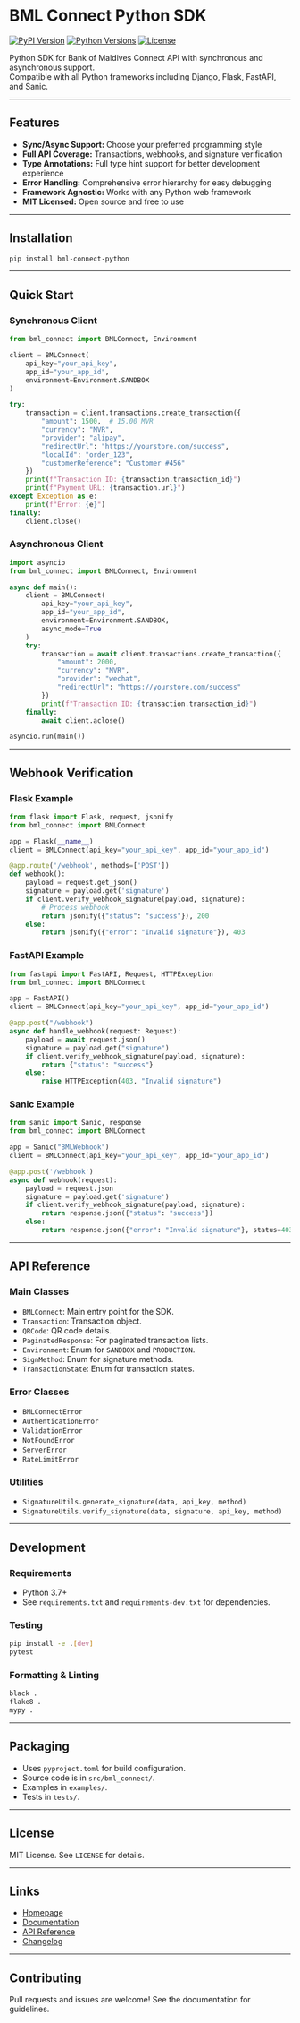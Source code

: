 # BML Connect Python SDK

[![PyPI Version](https://img.shields.io/pypi/v/bml-connect-python.svg)](https://pypi.org/project/bml-connect-python/)
[![Python Versions](https://img.shields.io/pypi/pyversions/bml-connect-python.svg)](https://pypi.org/project/bml-connect-python/)
[![License](https://img.shields.io/pypi/l/bml-connect-python.svg)](https://opensource.org/licenses/MIT)

Python SDK for Bank of Maldives Connect API with synchronous and asynchronous support.  
Compatible with all Python frameworks including Django, Flask, FastAPI, and Sanic.

---

## Features

- **Sync/Async Support:** Choose your preferred programming style
- **Full API Coverage:** Transactions, webhooks, and signature verification
- **Type Annotations:** Full type hint support for better development experience
- **Error Handling:** Comprehensive error hierarchy for easy debugging
- **Framework Agnostic:** Works with any Python web framework
- **MIT Licensed:** Open source and free to use

---

## Installation

```bash
pip install bml-connect-python
```

---

## Quick Start

### Synchronous Client

```python
from bml_connect import BMLConnect, Environment

client = BMLConnect(
    api_key="your_api_key",
    app_id="your_app_id",
    environment=Environment.SANDBOX
)

try:
    transaction = client.transactions.create_transaction({
        "amount": 1500,  # 15.00 MVR
        "currency": "MVR",
        "provider": "alipay",
        "redirectUrl": "https://yourstore.com/success",
        "localId": "order_123",
        "customerReference": "Customer #456"
    })
    print(f"Transaction ID: {transaction.transaction_id}")
    print(f"Payment URL: {transaction.url}")
except Exception as e:
    print(f"Error: {e}")
finally:
    client.close()
```

### Asynchronous Client

```python
import asyncio
from bml_connect import BMLConnect, Environment

async def main():
    client = BMLConnect(
        api_key="your_api_key",
        app_id="your_app_id",
        environment=Environment.SANDBOX,
        async_mode=True
    )
    try:
        transaction = await client.transactions.create_transaction({
            "amount": 2000,
            "currency": "MVR",
            "provider": "wechat",
            "redirectUrl": "https://yourstore.com/success"
        })
        print(f"Transaction ID: {transaction.transaction_id}")
    finally:
        await client.aclose()

asyncio.run(main())
```

---

## Webhook Verification

### Flask Example

```python
from flask import Flask, request, jsonify
from bml_connect import BMLConnect

app = Flask(__name__)
client = BMLConnect(api_key="your_api_key", app_id="your_app_id")

@app.route('/webhook', methods=['POST'])
def webhook():
    payload = request.get_json()
    signature = payload.get('signature')
    if client.verify_webhook_signature(payload, signature):
        # Process webhook
        return jsonify({"status": "success"}), 200
    else:
        return jsonify({"error": "Invalid signature"}), 403
```

### FastAPI Example

```python
from fastapi import FastAPI, Request, HTTPException
from bml_connect import BMLConnect

app = FastAPI()
client = BMLConnect(api_key="your_api_key", app_id="your_app_id")

@app.post("/webhook")
async def handle_webhook(request: Request):
    payload = await request.json()
    signature = payload.get("signature")
    if client.verify_webhook_signature(payload, signature):
        return {"status": "success"}
    else:
        raise HTTPException(403, "Invalid signature")
```

### Sanic Example

```python
from sanic import Sanic, response
from bml_connect import BMLConnect

app = Sanic("BMLWebhook")
client = BMLConnect(api_key="your_api_key", app_id="your_app_id")

@app.post('/webhook')
async def webhook(request):
    payload = request.json
    signature = payload.get('signature')
    if client.verify_webhook_signature(payload, signature):
        return response.json({"status": "success"})
    else:
        return response.json({"error": "Invalid signature"}, status=403)
```

---

## API Reference

### Main Classes

- `BMLConnect`: Main entry point for the SDK.
- `Transaction`: Transaction object.
- `QRCode`: QR code details.
- `PaginatedResponse`: For paginated transaction lists.
- `Environment`: Enum for `SANDBOX` and `PRODUCTION`.
- `SignMethod`: Enum for signature methods.
- `TransactionState`: Enum for transaction states.

### Error Classes

- `BMLConnectError`
- `AuthenticationError`
- `ValidationError`
- `NotFoundError`
- `ServerError`
- `RateLimitError`

### Utilities

- `SignatureUtils.generate_signature(data, api_key, method)`
- `SignatureUtils.verify_signature(data, signature, api_key, method)`

---

## Development

### Requirements

- Python 3.7+
- See `requirements.txt` and `requirements-dev.txt` for dependencies.

### Testing

```bash
pip install -e .[dev]
pytest
```

### Formatting & Linting

```bash
black .
flake8 .
mypy .
```

---

## Packaging

- Uses `pyproject.toml` for build configuration.
- Source code is in `src/bml_connect/`.
- Examples in `examples/`.
- Tests in `tests/`.

---

## License

MIT License. See `LICENSE` for details.

---

## Links

- [Homepage](https://github.com/bankofmaldives/bml-connect-python)
- [Documentation](https://bml-connect-python.readthedocs.io)
- [API Reference](docs/api_reference.md)
- [Changelog](https://github.com/bankofmaldives/bml-connect-python/releases)

---

## Contributing

Pull requests and issues are welcome! See the documentation for guidelines.
